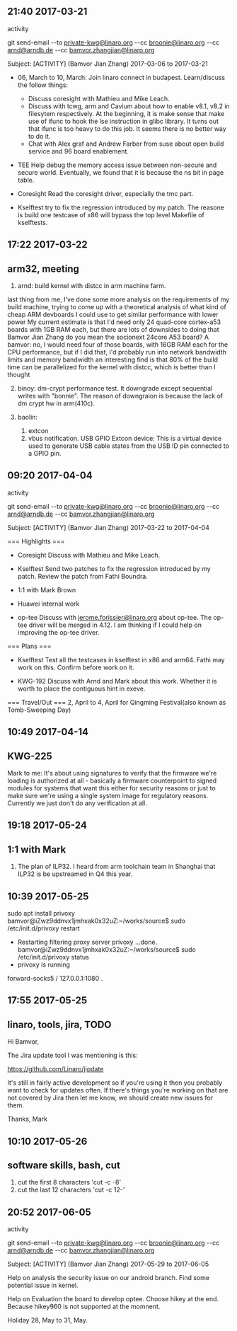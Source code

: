 
21:40 2017-03-21
----------------
activity

git send-email --to private-kwg@linaro.org --cc broonie@linaro.org --cc arnd@arndb.de --cc bamvor.zhangjian@linaro.org

Subject: [ACTIVITY] (Bamvor Jian Zhang) 2017-03-06 to 2017-03-21

*  06, March to 10, March: Join linaro connect in budapest. Learn/discuss the follow things:
    *   Discuss coresight with Mathieu and Mike Leach.
    *   Discuss with tcwg, arm and Cavium about how to enable v8.1, v8.2 in filesytem respectively.
        At the beginning, it is make sense that make use of ifunc to hook the lse instruction in glibc library. It turns out that ifunc is too heavy to do this job. It seems there is no better way to do it.
    *   Chat with Alex graf and Andrew Farber from suse about open build service and 96 board enablement.

*   TEE
    Help debug the memory access issue between non-secure and secure world. Eventually, we found that it is because the ns bit in page table.

*   Coresight
    Read the coresight driver, especially the tmc part.

*   Kselftest
    try to fix the regression introduced by my patch. The reasone is build one testcase of x86 will bypass the top level Makefile of kselftests.

17:22 2017-03-22
----------------
arm32, meeting
--------------
1.  arnd: build kernel with distcc in arm machine farm.

last thing from me, I've done some more analysis on the requirements of my build machine, trying to come up with a theoretical analysis of what kind of cheap ARM devboards I could use to get similar performance with lower power
My current estimate is that I'd need only 24 quad-core cortex-a53 boards with 1GB RAM each, but there are lots of downsides to doing that
<bamvor> Bamvor Jian Zhang do you mean the socionext 24core A53 board? 
A<arnd> bamvor: no, I would need four of those boards, with 16GB RAM each for the CPU performance, but if I did that, I'd probably run into network bandwidth limits
and memory bandwidth
an interesting find is that 80% of the build time can be parallelized for the kernel with distcc, which is better than I thought

2.  binoy: dm-crypt performance test. It downgrade except sequential writes with "bonnie". The reason of downgraion is because the lack of dm crypt hw in arm(410c).

3.  baolin:
    1.  extcon
    2.  vbus notification.
USB GPIO Extcon device: This is a virtual device used to generate USB cable states from the USB ID pin
connected to a GPIO pin.

09:20 2017-04-04
----------------
activity

git send-email --to private-kwg@linaro.org --cc broonie@linaro.org --cc arnd@arndb.de --cc bamvor.zhangjian@linaro.org

Subject: [ACTIVITY] (Bamvor Jian Zhang) 2017-03-22 to 2017-04-04

=== Highlights ===
*   Coresight
    Discuss with Mathieu and Mike Leach.

*   Kselftest
    Send two patches to fix the regression introduced by my patch.
    Review the patch from Fathi Boundra.

*   1:1 with Mark Brown

*   Huawei internal work

*   op-tee
    Discuss with jerome.forissier@linaro.org about op-tee. The op-tee driver will be merged in 4.12. I am thinking if I could help on improving the op-tee driver.

=== Plans ===
*   Kselftest
    Test all the testcases in kselftest in x86 and arm64. Fathi may work on this. Confirm before work on it.

*   KWG-192
    Discuss with Arnd and Mark about this work. Whether it is worth to place the contiguous hint in exeve.

=== Travel/Out ===
    2, April to 4, April for Qingming Festival(also known as Tomb-Sweeping Day)

10:49 2017-04-14
----------------
KWG-225
-------
Mark to me:
It's about using signatures to verify that the firmware we're loading is authorized at all - basically a firmware counterpoint to signed modules for systems that want this either for security reasons or just to make sure we're using a single system image for regulatory reasons. Currently we just don't do any verification at all.

19:18 2017-05-24
----------------
1:1 with Mark
-------------
1.  The plan of ILP32. I heard from arm toolchain team in Shanghai that ILP32 is be upstreamed in Q4 this year.

10:39 2017-05-25
----------------
 sudo apt install privoxy
bamvor@iZwz9ddnvx1jmhxak0x32uZ:~/works/source$ sudo /etc/init.d/privoxy restart
 * Restarting filtering proxy server privoxy
   ...done.
bamvor@iZwz9ddnvx1jmhxak0x32uZ:~/works/source$ sudo /etc/init.d/privoxy status
 * privoxy is running

forward-socks5   /               127.0.0.1:1080 .

17:55 2017-05-25
----------------
linaro, tools, jira, TODO
-------------------
Hi Bamvor,

The Jira update tool I was mentioning is this:

   https://github.com/Linaro/jipdate

It's still in fairly active development so if you're using it then you probably want to check for updates often. If there's things you're working on that are not covered by Jira then let me know, we should create new issues for them.

Thanks,
Mark

10:10 2017-05-26
----------------
software skills, bash, cut
--------------------------
1.  cut the first 8 characters
    'cut -c -8'
2.  cut the last 12 characters
    'cut -c 12-'

20:52 2017-06-05
----------------
activity

git send-email --to private-kwg@linaro.org --cc broonie@linaro.org --cc arnd@arndb.de --cc bamvor.zhangjian@linaro.org

Subject: [ACTIVITY] (Bamvor Jian Zhang) 2017-05-29 to 2017-06-05

Help on analysis the security issue on our android branch. Find some potential issue in kernel.

Help on Evaluation the board to develop optee. Choose hikey at the end. Because hikey960 is not supported at the momnent.

Holiday 28, May to 31, May.

